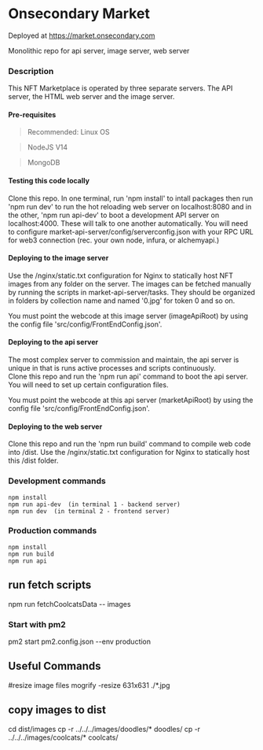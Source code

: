 # Onsecondary Market  
 
 Deployed at https://market.onsecondary.com
 
  
 Monolithic repo for api server, image server, web server 


### Description
 
 This NFT Marketplace is operated by three separate servers.  The API server, the HTML web server and the image server.  
 


#### Pre-requisites 

> Recommended: Linux OS

> NodeJS V14

> MongoDB 



#### Testing this code locally
Clone this repo.  In one terminal,  run 'npm install' to intall packages then run 'npm run dev' to run the hot reloading web server on localhost:8080 and in the other, 'npm run api-dev' to boot a development API server on localhost:4000.   These will talk to one another automatically.  You will need to configure market-api-server/config/serverconfig.json with your RPC URL for web3 connection (rec. your own node, infura, or alchemyapi.)  

 
#### Deploying to the image server 
Use the /nginx/static.txt configuration for Nginx to statically host NFT images from any folder on the server.  The images can be fetched manually by running the scripts in market-api-server/tasks.   They should be organized in folders by collection name and named '0.jpg' for token 0 and so on.  

You must point the webcode at this image server (imageApiRoot) by using the config file 'src/config/FrontEndConfig.json'.



#### Deploying to the api server
The most complex server to commission and maintain, the api server is unique in that is runs active processes and scripts continuously.  
Clone this repo and run the 'npm run api' command to boot the api server.  You will need to set up certain configuration files.

You must point the webcode at this api server (marketApiRoot) by using the config file 'src/config/FrontEndConfig.json'.

#### Deploying to the web server 
Clone this repo and run the 'npm run build' command to compile web code into /dist.  Use the /nginx/static.txt configuration for Nginx to statically host this /dist folder.
  
  

### Development commands
```
npm install
npm run api-dev  (in terminal 1 - backend server)
npm run dev  (in terminal 2 - frontend server)
```

### Production commands
```
npm install
npm run build
npm run api
```
 



## run fetch scripts 
npm run fetchCoolcatsData -- images



 ### Start with pm2 
 pm2 start pm2.config.json --env production 
 
 
 ## Useful Commands
 
#resize image files 
mogrify -resize 631x631 ./*.jpg

## copy images to dist 
cd dist/images
cp -r ../../../images/doodles/* doodles/
cp -r ../../../images/coolcats/* coolcats/
